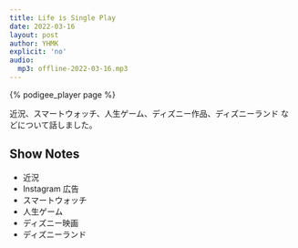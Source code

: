 ```yaml
---
title: Life is Single Play
date: 2022-03-16
layout: post
author: YHMK
explicit: 'no'
audio:
  mp3: offline-2022-03-16.mp3
---
```


<!---
The filesize block above can be deleted, if your audio files are hosted within the episodes directory.
It is only necessary for hosting remotely.
-->

{% podigee_player page %}

近況、スマートウォッチ、人生ゲーム、ディズニー作品、ディズニーランド などについて話しました。

## Show Notes

- 近況
- Instagram 広告
- スマートウォッチ
- 人生ゲーム
- ディズニー映画
- ディズニーランド
